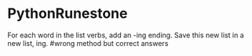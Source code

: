 # PythonRunestone 
For each word in the list verbs, add an -ing ending. Save this new list in a new list, ing.
#wrong method but correct answers
